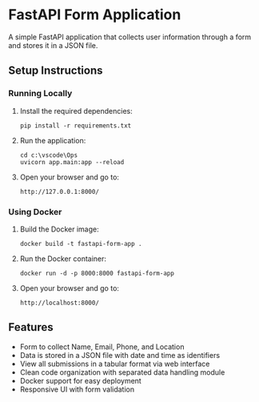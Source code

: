 # FastAPI Form Application

A simple FastAPI application that collects user information through a form and stores it in a JSON file.

## Setup Instructions

### Running Locally

1. Install the required dependencies:
   ```
   pip install -r requirements.txt
   ```

2. Run the application:
   ```
   cd c:\vscode\Ops
   uvicorn app.main:app --reload
   ```

3. Open your browser and go to:
   ```
   http://127.0.0.1:8000/
   ```

### Using Docker

1. Build the Docker image:
   ```
   docker build -t fastapi-form-app .
   ```

2. Run the Docker container:
   ```
   docker run -d -p 8000:8000 fastapi-form-app    
   ```

3. Open your browser and go to:
   ```
   http://localhost:8000/
   ```

## Features

- Form to collect Name, Email, Phone, and Location
- Data is stored in a JSON file with date and time as identifiers
- View all submissions in a tabular format via web interface
- Clean code organization with separated data handling module
- Docker support for easy deployment
- Responsive UI with form validation
